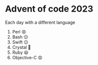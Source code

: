 # Advent of code 2023

Each day with a different language

1. Perl 😡
2. Bash 😐
3. Swift 😐
4. Crystal 🙂
5. Ruby 😃
6. Objective-C 😡